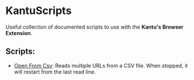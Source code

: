 <h1>KantuScripts</h1>
Useful collection of documented scripts to use with the <b>Kantu's Browser Extension</b>.

<h2>Scripts:</h2>
<ul>
<li>
  <a href="https://github.com/dpw1/KantuScripts/tree/master/Open%20From%20CSV">Open From Csv</a>: Reads multiple URLs from a CSV file. When stopped, it will restart from the last read line.
</li>

</ul>
